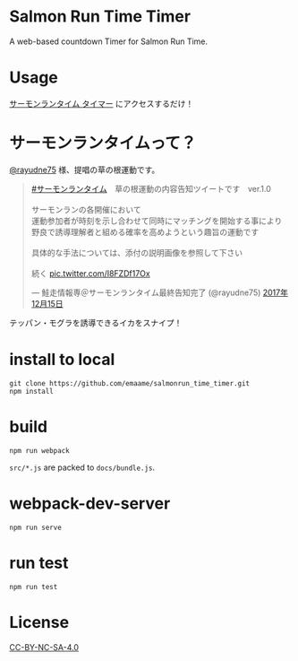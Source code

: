 # Salmon Run Time Timer
A web-based countdown Timer for Salmon Run Time.

# Usage
[サーモンランタイム タイマー](https://emaame.github.io/salmonrun_time_timer/) にアクセスするだけ！

# サーモンランタイムって？

[@rayudne75](https://github.com/emaame/splatnet2statink) 様、提唱の草の根運動です。

<blockquote class="twitter-tweet" data-lang="ja"><p lang="ja" dir="ltr"><a href="https://twitter.com/hashtag/%E3%82%B5%E3%83%BC%E3%83%A2%E3%83%B3%E3%83%A9%E3%83%B3%E3%82%BF%E3%82%A4%E3%83%A0?src=hash&amp;ref_src=twsrc%5Etfw">#サーモンランタイム</a>　草の根運動の内容告知ツイートです　ver.1.0<br><br>サーモンランの各開催において<br>運動参加者が時刻を示し合わせて同時にマッチングを開始する事により<br>野良で誘導理解者と組める確率を高めようという趣旨の運動です<br><br>具体的な手法については、添付の説明画像を参照して下さい<br><br>続く <a href="https://t.co/I8FZDf17Ox">pic.twitter.com/I8FZDf17Ox</a></p>&mdash; 鮭走情報専＠サーモンランタイム最終告知完了 (@rayudne75) <a href="https://twitter.com/rayudne75/status/941699433623728129?ref_src=twsrc%5Etfw">2017年12月15日</a></blockquote>
<script async src="https://platform.twitter.com/widgets.js" charset="utf-8"></script>

テッパン・モグラを誘導できるイカをスナイプ！

# install to local
```
git clone https://github.com/emaame/salmonrun_time_timer.git
npm install
```

# build
`npm run webpack`

`src/*.js` are packed to `docs/bundle.js`.

# webpack-dev-server
`npm run serve`

# run test
`npm run test`

# License
[CC-BY-NC-SA-4.0](https://creativecommons.org/licenses/by-nc-sa/4.0/deed.ja)
